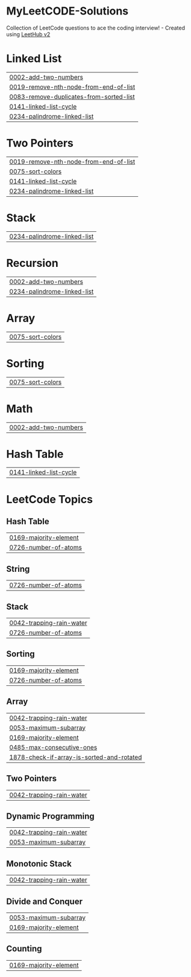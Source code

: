 # MyLeetCODE-Solutions
Collection of LeetCode questions to ace the coding interview! - Created using [LeetHub v2](https://github.com/arunbhardwaj/LeetHub-2.0)


# Linked List
|  |
| ------- |
| [0002-add-two-numbers](https://github.com/SuryakantM24/MyLeetCODE-Solutions/tree/master/0002-add-two-numbers) |
| [0019-remove-nth-node-from-end-of-list](https://github.com/SuryakantM24/MyLeetCODE-Solutions/tree/master/0019-remove-nth-node-from-end-of-list) |
| [0083-remove-duplicates-from-sorted-list](https://github.com/SuryakantM24/MyLeetCODE-Solutions/tree/master/0083-remove-duplicates-from-sorted-list) |
| [0141-linked-list-cycle](https://github.com/SuryakantM24/MyLeetCODE-Solutions/tree/master/0141-linked-list-cycle) |
| [0234-palindrome-linked-list](https://github.com/SuryakantM24/MyLeetCODE-Solutions/tree/master/0234-palindrome-linked-list) |
# Two Pointers
|  |
| ------- |
| [0019-remove-nth-node-from-end-of-list](https://github.com/SuryakantM24/MyLeetCODE-Solutions/tree/master/0019-remove-nth-node-from-end-of-list) |
| [0075-sort-colors](https://github.com/SuryakantM24/MyLeetCODE-Solutions/tree/master/0075-sort-colors) |
| [0141-linked-list-cycle](https://github.com/SuryakantM24/MyLeetCODE-Solutions/tree/master/0141-linked-list-cycle) |
| [0234-palindrome-linked-list](https://github.com/SuryakantM24/MyLeetCODE-Solutions/tree/master/0234-palindrome-linked-list) |
# Stack
|  |
| ------- |
| [0234-palindrome-linked-list](https://github.com/SuryakantM24/MyLeetCODE-Solutions/tree/master/0234-palindrome-linked-list) |
# Recursion
|  |
| ------- |
| [0002-add-two-numbers](https://github.com/SuryakantM24/MyLeetCODE-Solutions/tree/master/0002-add-two-numbers) |
| [0234-palindrome-linked-list](https://github.com/SuryakantM24/MyLeetCODE-Solutions/tree/master/0234-palindrome-linked-list) |
# Array
|  |
| ------- |
| [0075-sort-colors](https://github.com/SuryakantM24/MyLeetCODE-Solutions/tree/master/0075-sort-colors) |
# Sorting
|  |
| ------- |
| [0075-sort-colors](https://github.com/SuryakantM24/MyLeetCODE-Solutions/tree/master/0075-sort-colors) |
# Math
|  |
| ------- |
| [0002-add-two-numbers](https://github.com/SuryakantM24/MyLeetCODE-Solutions/tree/master/0002-add-two-numbers) |
# Hash Table
|  |
| ------- |
| [0141-linked-list-cycle](https://github.com/SuryakantM24/MyLeetCODE-Solutions/tree/master/0141-linked-list-cycle) |
<!---LeetCode Topics Start-->
# LeetCode Topics
## Hash Table
|  |
| ------- |
| [0169-majority-element](https://github.com/SuryakantM24/MyLeetCODE-Solutions/tree/master/0169-majority-element) |
| [0726-number-of-atoms](https://github.com/SuryakantM24/MyLeetCODE-Solutions/tree/master/0726-number-of-atoms) |
## String
|  |
| ------- |
| [0726-number-of-atoms](https://github.com/SuryakantM24/MyLeetCODE-Solutions/tree/master/0726-number-of-atoms) |
## Stack
|  |
| ------- |
| [0042-trapping-rain-water](https://github.com/SuryakantM24/MyLeetCODE-Solutions/tree/master/0042-trapping-rain-water) |
| [0726-number-of-atoms](https://github.com/SuryakantM24/MyLeetCODE-Solutions/tree/master/0726-number-of-atoms) |
## Sorting
|  |
| ------- |
| [0169-majority-element](https://github.com/SuryakantM24/MyLeetCODE-Solutions/tree/master/0169-majority-element) |
| [0726-number-of-atoms](https://github.com/SuryakantM24/MyLeetCODE-Solutions/tree/master/0726-number-of-atoms) |
## Array
|  |
| ------- |
| [0042-trapping-rain-water](https://github.com/SuryakantM24/MyLeetCODE-Solutions/tree/master/0042-trapping-rain-water) |
| [0053-maximum-subarray](https://github.com/SuryakantM24/MyLeetCODE-Solutions/tree/master/0053-maximum-subarray) |
| [0169-majority-element](https://github.com/SuryakantM24/MyLeetCODE-Solutions/tree/master/0169-majority-element) |
| [0485-max-consecutive-ones](https://github.com/SuryakantM24/MyLeetCODE-Solutions/tree/master/0485-max-consecutive-ones) |
| [1878-check-if-array-is-sorted-and-rotated](https://github.com/SuryakantM24/MyLeetCODE-Solutions/tree/master/1878-check-if-array-is-sorted-and-rotated) |
## Two Pointers
|  |
| ------- |
| [0042-trapping-rain-water](https://github.com/SuryakantM24/MyLeetCODE-Solutions/tree/master/0042-trapping-rain-water) |
## Dynamic Programming
|  |
| ------- |
| [0042-trapping-rain-water](https://github.com/SuryakantM24/MyLeetCODE-Solutions/tree/master/0042-trapping-rain-water) |
| [0053-maximum-subarray](https://github.com/SuryakantM24/MyLeetCODE-Solutions/tree/master/0053-maximum-subarray) |
## Monotonic Stack
|  |
| ------- |
| [0042-trapping-rain-water](https://github.com/SuryakantM24/MyLeetCODE-Solutions/tree/master/0042-trapping-rain-water) |
## Divide and Conquer
|  |
| ------- |
| [0053-maximum-subarray](https://github.com/SuryakantM24/MyLeetCODE-Solutions/tree/master/0053-maximum-subarray) |
| [0169-majority-element](https://github.com/SuryakantM24/MyLeetCODE-Solutions/tree/master/0169-majority-element) |
## Counting
|  |
| ------- |
| [0169-majority-element](https://github.com/SuryakantM24/MyLeetCODE-Solutions/tree/master/0169-majority-element) |
<!---LeetCode Topics End-->